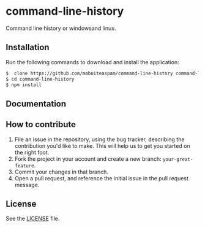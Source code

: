 # command-line-history
Command line history or windowsand linux.

## Installation
Run the following commands to download and install the application:

```sh
$  clone https://github.com/maboiteaspam/command-line-history command-line-history
$ cd command-line-history
$ npm install
```

## Documentation




## How to contribute

1. File an issue in the repository, using the bug tracker, describing the
   contribution you'd like to make. This will help us to get you started on the
   right foot.
2. Fork the project in your account and create a new branch:
   `your-great-feature`.
3. Commit your changes in that branch.
4. Open a pull request, and reference the initial issue in the pull request
   message.

## License
See the [LICENSE](./LICENSE) file.
